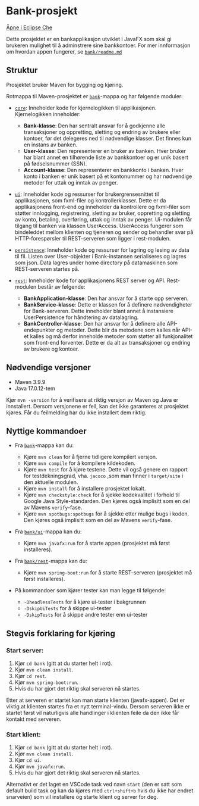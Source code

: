 # Bank-prosjekt

[Åpne i Eclipse Che](https://che.stud.ntnu.no/#https://gitlab.stud.idi.ntnu.no/it1901/groups-2024/gr2422/gr2422?new)

Dette prosjektet er en bankapplikasjon utviklet i JavaFX som skal gi brukeren mulighet til å adminstrere sine bankkontoer. For mer innformasjon om hvordan appen fungerer, se [`bank/readme.md`](bank/readme.md)

## Struktur
Prosjektet bruker Maven for bygging og kjøring. 

Rotmappa til Maven-prosjektet er [`bank`](bank)-mappa og har følgende moduler: 
- [`core`](bank/core): Inneholder kode for kjernelogikken til applikasjonen. Kjernelogikken inneholder:
  -  **Bank-klasse**: Den har sentralt ansvar for å godkjenne alle transaksjoner og oppretting, sletting og endring av brukere eller kontoer, før det delegeres ned til nødvendige klasser. Det finnes kun en instans av banken. 
  - **User-klasse**: Den representerer en bruker av banken. Hver bruker har blant annet en tilhørende liste av bankkontoer og er unik basert på fødselsnummer (SSN). 
  - **Account-klasse**: Den representerer en bankkonto i banken. Hver konto i banken er unik basert på et kontonummer og har nødvendige metoder for uttak og inntak av penger. 

- [`ui`](bank/ui): Inneholder kode og ressurser for brukergrensesnittet til applikasjonen, som fxml-filer og kontrollerklasser. Dette er da applikasjonens front-end og inneholder da kontrollere og fxml-filer som støtter innlogging, registrering, sletting av bruker, oppretting og sletting av konto, betaling, overføring, uttak og inntak av penger. Ui-modulen får tilgang til banken via klassen UserAccess. UserAccess fungerer som bindeleddet mellom klienten og tjeneren og sender og behandler svar på HTTP-forespørsler til REST-serveren som ligger i rest-modulen.   
- [`persistence`](bank/persistence): Inneholder kode og ressurser for lagring og lesing av data til fil. Listen over User-objekter i Bank-instansen serialiseres og lagres som json. Data lagres under home directory på datamaskinen som REST-serveren startes på.  
- [`rest`](bank/rest): Inneholder kode for applikasjonens REST server og API. Rest-modulen består av følgende: 
  - **BankApplication-klasse**: Den har ansvar for å starte opp serveren.  
  - **BankService-klasse**: Dette er klassen for å definere nødvendigheter for Bank-serveren. Dette inneholder blant annet å  instansiere UserPersistence for håndtering av datalagring. 
  - **BankController-klasse**: Den har ansvar for å definere alle API-endepunkter og metoder. Dette blir da metodene som kalles når API-et kalles og må derfor inneholde metoder som støtter all funkjonalitet som front-end forventer. Dette er da alt av transaksjoner og endring av brukere og kontoer. 

## Nødvendige versjoner
- Maven 3.9.9
- Java 17.0.12-tem

Kjør `mvn -version` for å verifisere at riktig versjon av Maven og Java er innstallert. Dersom versjonene er feil, kan det ikke garanteres at prosjektet kjøres. Får du feilmelding har du ikke installert dem riktig.

## Nyttige kommandoer
- Fra [`bank`](bank)-mappa kan du:
  - Kjøre `mvn clean` for å fjerne tidligere kompilert versjon.
  - Kjøre `mvn compile` for å kompilere kildekoden.
  - Kjøre `mvn test` for å kjøre testene. Dette vil også genere en rapport for testdekningsgrad, vha. `jacoco` ,som man finner i `target/site` i den aktuelle modulen.
  - Kjøre `mvn install` for å installere prosjektet lokalt.
  - Kjøre `mvn checkstyle:check` for å sjekke kodekvalitet i forhold til Google Java Style-standarden. Den kjøres også implisitt som en del av Mavens `verify`-fase. 
  - Kjøre `mvn spotbugs:spotbugs` for å sjekke etter mulige bugs i koden. Den kjøres også implisitt som en del av Mavens `verify`-fase.  
- Fra [`bank/ui`](bank/ui)-mappa kan du:
  - Kjøre `mvn javafx:run` for å starte appen (prosjektet må først installeres).
- Fra [`bank/rest`](bank/ui)-mappa kan du:
  - Kjøre `mvn spring-boot:run` for å starte REST-serveren (prosjektet må først installeres).

- På kommandoer som kjører tester kan man legge til følgende: 
  - `-DheadlessTests` for å kjøre ui-tester i bakgrunnen
  - `-DskipUiTests` for å skippe ui-tester
  - `-DskipTests` for å skippe andre tester enn ui-tester

## Stegvis forklaring for kjøring

### Start server:
1. Kjør `cd bank` (gitt at du starter helt i rot).
2. Kjør `mvn clean install`.
3. Kjør `cd rest`.
4. Kjør `mvn spring-boot:run`.
5. Hvis du har gjort det riktig skal serveren nå startes. 

Etter at serveren er startet kan man starte klienten (javafx-appen). Det er viktig at klienten startes fra et nytt terminal-vindu. Dersom serveren ikke er startet først vil naturligvis alle handlinger i klienten feile da den ikke får kontakt med serveren. 

### Start klient:
1. Kjør `cd bank` (gitt at du starter helt i rot).
2. Kjør `mvn clean install`.
3. Kjør `cd ui`.
4. Kjør `mvn javafx:run`.
5. Hvis du har gjort det riktig skal serveren nå startes. 

Alternativt er det laget en VSCode task ved navn `start` (den er satt som default build task og kan da kjøres med `ctrl+shift+b` hvis du ikke har endret snarveien) som vil installere og starte klient og server for deg. 